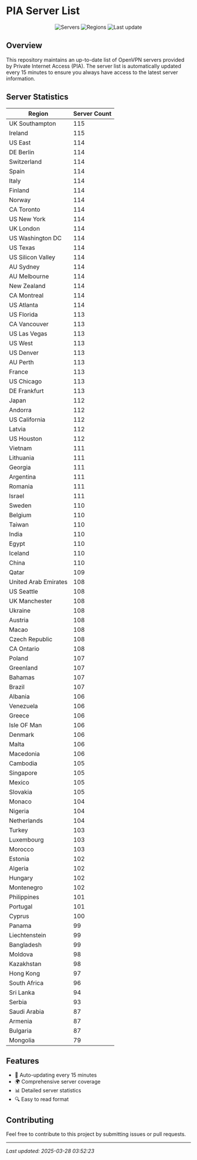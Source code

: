 # PIA Server List

<div align="center">

![Servers](https://img.shields.io/badge/servers-10,402-blue)
![Regions](https://img.shields.io/badge/regions-97-blue)
![Last update](https://img.shields.io/badge/Last_Updated-March_27_2025_22:52_EST-blue)

</div>

## Overview
This repository maintains an up-to-date list of OpenVPN servers provided by Private Internet Access (PIA). The server list is automatically updated every 15 minutes to ensure you always have access to the latest server information.

## Server Statistics
| Region | Server Count |
|--------|--------------|
| UK Southampton                 | 115          |
| Ireland                        | 115          |
| US East                        | 114          |
| DE Berlin                      | 114          |
| Switzerland                    | 114          |
| Spain                          | 114          |
| Italy                          | 114          |
| Finland                        | 114          |
| Norway                         | 114          |
| CA Toronto                     | 114          |
| US New York                    | 114          |
| UK London                      | 114          |
| US Washington DC               | 114          |
| US Texas                       | 114          |
| US Silicon Valley              | 114          |
| AU Sydney                      | 114          |
| AU Melbourne                   | 114          |
| New Zealand                    | 114          |
| CA Montreal                    | 114          |
| US Atlanta                     | 114          |
| US Florida                     | 113          |
| CA Vancouver                   | 113          |
| US Las Vegas                   | 113          |
| US West                        | 113          |
| US Denver                      | 113          |
| AU Perth                       | 113          |
| France                         | 113          |
| US Chicago                     | 113          |
| DE Frankfurt                   | 113          |
| Japan                          | 112          |
| Andorra                        | 112          |
| US California                  | 112          |
| Latvia                         | 112          |
| US Houston                     | 112          |
| Vietnam                        | 111          |
| Lithuania                      | 111          |
| Georgia                        | 111          |
| Argentina                      | 111          |
| Romania                        | 111          |
| Israel                         | 111          |
| Sweden                         | 110          |
| Belgium                        | 110          |
| Taiwan                         | 110          |
| India                          | 110          |
| Egypt                          | 110          |
| Iceland                        | 110          |
| China                          | 110          |
| Qatar                          | 109          |
| United Arab Emirates           | 108          |
| US Seattle                     | 108          |
| UK Manchester                  | 108          |
| Ukraine                        | 108          |
| Austria                        | 108          |
| Macao                          | 108          |
| Czech Republic                 | 108          |
| CA Ontario                     | 108          |
| Poland                         | 107          |
| Greenland                      | 107          |
| Bahamas                        | 107          |
| Brazil                         | 107          |
| Albania                        | 106          |
| Venezuela                      | 106          |
| Greece                         | 106          |
| Isle OF Man                    | 106          |
| Denmark                        | 106          |
| Malta                          | 106          |
| Macedonia                      | 106          |
| Cambodia                       | 105          |
| Singapore                      | 105          |
| Mexico                         | 105          |
| Slovakia                       | 105          |
| Monaco                         | 104          |
| Nigeria                        | 104          |
| Netherlands                    | 104          |
| Turkey                         | 103          |
| Luxembourg                     | 103          |
| Morocco                        | 103          |
| Estonia                        | 102          |
| Algeria                        | 102          |
| Hungary                        | 102          |
| Montenegro                     | 102          |
| Philippines                    | 101          |
| Portugal                       | 101          |
| Cyprus                         | 100          |
| Panama                         | 99           |
| Liechtenstein                  | 99           |
| Bangladesh                     | 99           |
| Moldova                        | 98           |
| Kazakhstan                     | 98           |
| Hong Kong                      | 97           |
| South Africa                   | 96           |
| Sri Lanka                      | 94           |
| Serbia                         | 93           |
| Saudi Arabia                   | 87           |
| Armenia                        | 87           |
| Bulgaria                       | 87           |
| Mongolia                       | 79           |

## Features
- 🔄 Auto-updating every 15 minutes
- 🌍 Comprehensive server coverage
- 📊 Detailed server statistics
- 🔍 Easy to read format

## Contributing
Feel free to contribute to this project by submitting issues or pull requests.

---
*Last updated: 2025-03-28 03:52:23*